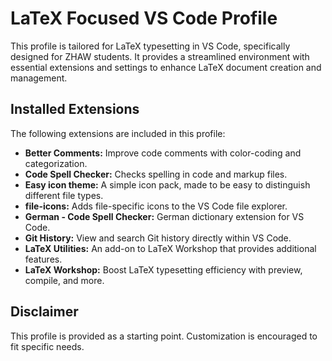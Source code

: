 # LaTeX Focused VS Code Profile

This profile is tailored for LaTeX typesetting in VS Code, specifically designed for ZHAW students. It provides a streamlined environment with essential extensions and settings to enhance LaTeX document creation and management.

## Installed Extensions

The following extensions are included in this profile:

* **Better Comments:** Improve code comments with color-coding and categorization.
* **Code Spell Checker:** Checks spelling in code and markup files.
* **Easy icon theme:** A simple icon pack, made to be easy to distinguish different file types.
* **file-icons:** Adds file-specific icons to the VS Code file explorer.
* **German - Code Spell Checker:** German dictionary extension for VS Code.
* **Git History:** View and search Git history directly within VS Code.
* **LaTeX Utilities:** An add-on to LaTeX Workshop that provides additional features.
* **LaTeX Workshop:** Boost LaTeX typesetting efficiency with preview, compile, and more.

## Disclaimer

This profile is provided as a starting point. Customization is encouraged to fit specific needs.